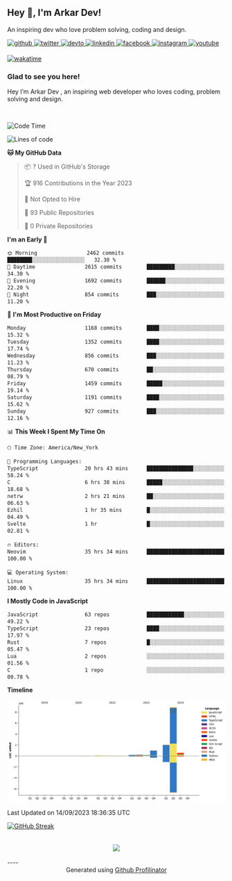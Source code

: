 ## Hey 👋, I'm Arkar Dev!  

An inspiring dev who love problem solving, coding and design.

<a href="https://github.com/Riley1101" target="_blank">
<img src=https://img.shields.io/badge/github-%2324292e.svg?&style=for-the-badge&logo=github&logoColor=white alt=github style="margin-bottom: 5px;" />
</a>
<a href="https://twitter.com/arkardev" target="_blank">
<img src=https://img.shields.io/badge/twitter-%2300acee.svg?&style=for-the-badge&logo=twitter&logoColor=white alt=twitter style="margin-bottom: 5px;" />
</a>
<a href="https://dev.to/riley1101" target="_blank">
<img src=https://img.shields.io/badge/dev.to-%2308090A.svg?&style=for-the-badge&logo=dev.to&logoColor=white alt=devto style="margin-bottom: 5px;" />
</a>
<a href="https://linkedin.com/in/arkar-kaung-myat" target="_blank">
<img src=https://img.shields.io/badge/linkedin-%231E77B5.svg?&style=for-the-badge&logo=linkedin&logoColor=white alt=linkedin style="margin-bottom: 5px;" />
</a>
<a href="https://www.facebook.com/riley.eileen.75" target="_blank">
<img src=https://img.shields.io/badge/facebook-%232E87FB.svg?&style=for-the-badge&logo=facebook&logoColor=white alt=facebook style="margin-bottom: 5px;" />
</a>
<a href="https://instagram.com/rileys1101" target="_blank">
<img src=https://img.shields.io/badge/instagram-%23000000.svg?&style=for-the-badge&logo=instagram&logoColor=white alt=instagram style="margin-bottom: 5px;" />
</a>
<a href="https://www.youtube.com/channel/UC_RfEQCC3gL2AzsFFAABikg" target="_blank">
<img src=https://img.shields.io/badge/youtube-%23EE4831.svg?&style=for-the-badge&logo=youtube&logoColor=white alt=youtube style="margin-bottom: 5px;" />
</a>  
  
[![wakatime](https://wakatime.com/badge/user/cf23b6e3-75f8-4c04-b0e3-273191c8d2ec.svg)](https://wakatime.com/@cf23b6e3-75f8-4c04-b0e3-273191c8d2ec)


### Glad to see you here!  
Hey I’m Arkar Dev , an inspiring web developer who loves coding, problem solving and design.

<br/>

<!--START_SECTION:waka-->
![Code Time](http://img.shields.io/badge/Code%20Time-547%20hrs%2035%20mins-blue)

![Lines of code](https://img.shields.io/badge/From%20Hello%20World%20I%27ve%20Written-13.1%20million%20lines%20of%20code-blue)

**🐱 My GitHub Data** 

> 📦 ? Used in GitHub's Storage 
 > 
> 🏆 916 Contributions in the Year 2023
 > 
> 🚫 Not Opted to Hire
 > 
> 📜 93 Public Repositories 
 > 
> 🔑 0 Private Repositories 
 > 
**I'm an Early 🐤** 

```text
🌞 Morning                2462 commits        ████████░░░░░░░░░░░░░░░░░   32.30 % 
🌆 Daytime                2615 commits        █████████░░░░░░░░░░░░░░░░   34.30 % 
🌃 Evening                1692 commits        ██████░░░░░░░░░░░░░░░░░░░   22.20 % 
🌙 Night                  854 commits         ███░░░░░░░░░░░░░░░░░░░░░░   11.20 % 
```
📅 **I'm Most Productive on Friday** 

```text
Monday                   1168 commits        ████░░░░░░░░░░░░░░░░░░░░░   15.32 % 
Tuesday                  1352 commits        ████░░░░░░░░░░░░░░░░░░░░░   17.74 % 
Wednesday                856 commits         ███░░░░░░░░░░░░░░░░░░░░░░   11.23 % 
Thursday                 670 commits         ██░░░░░░░░░░░░░░░░░░░░░░░   08.79 % 
Friday                   1459 commits        █████░░░░░░░░░░░░░░░░░░░░   19.14 % 
Saturday                 1191 commits        ████░░░░░░░░░░░░░░░░░░░░░   15.62 % 
Sunday                   927 commits         ███░░░░░░░░░░░░░░░░░░░░░░   12.16 % 
```


📊 **This Week I Spent My Time On** 

```text
🕑︎ Time Zone: America/New_York

💬 Programming Languages: 
TypeScript               20 hrs 43 mins      ███████████████░░░░░░░░░░   58.24 % 
C                        6 hrs 38 mins       █████░░░░░░░░░░░░░░░░░░░░   18.68 % 
netrw                    2 hrs 21 mins       ██░░░░░░░░░░░░░░░░░░░░░░░   06.63 % 
Ezhil                    1 hr 35 mins        █░░░░░░░░░░░░░░░░░░░░░░░░   04.49 % 
Svelte                   1 hr                █░░░░░░░░░░░░░░░░░░░░░░░░   02.81 % 

🔥 Editors: 
Neovim                   35 hrs 34 mins      █████████████████████████   100.00 % 

💻 Operating System: 
Linux                    35 hrs 34 mins      █████████████████████████   100.00 % 
```

**I Mostly Code in JavaScript** 

```text
JavaScript               63 repos            ████████████░░░░░░░░░░░░░   49.22 % 
TypeScript               23 repos            ████░░░░░░░░░░░░░░░░░░░░░   17.97 % 
Rust                     7 repos             █░░░░░░░░░░░░░░░░░░░░░░░░   05.47 % 
Lua                      2 repos             ░░░░░░░░░░░░░░░░░░░░░░░░░   01.56 % 
C                        1 repo              ░░░░░░░░░░░░░░░░░░░░░░░░░   00.78 % 
```



**Timeline**

![Lines of Code chart](https://raw.githubusercontent.com/Riley1101/Riley1101/main/assets/bar_graph.png)


 Last Updated on 14/09/2023 18:36:35 UTC
<!--END_SECTION:waka-->

[![GitHub Streak](https://streak-stats.demolab.com?user=Riley1101)](https://git.io/streak-stats)
  
<br/>  
<div align="center">
<img src="https://komarev.com/ghpvc/?username=Riley1101&&style=flat-square" align="center" />
</div>  
<br/>  
----
<div align="center">Generated using <a href="https://profilinator.rishav.dev/" target="_blank">Github Profilinator</a></div>

